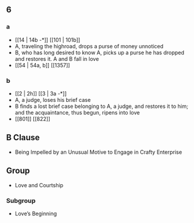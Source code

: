 ## 6
### a
- [[14 | 14b -*]] [[101 | 101b]] 
- A, traveling the highroad, drops a purse of money unnoticed
- B, who has long desired to know A, picks up a purse he has dropped and restores it. A and B fall in love
- [[54 | 54a, b]] [[1357]] 

### b
- [[2 | 2h]] [[3 | 3a -*]] 
- A, a judge, loses his brief case
- B finds a lost brief case belonging to A, a judge, and restores it to him; and the acquaintance, thus begun, ripens into love
- [[801]] [[822]] 

## B Clause
- Being Impelled by an Unusual Motive to Engage in Crafty Enterprise

## Group
- Love and Courtship

### Subgroup
- Love’s Beginning

